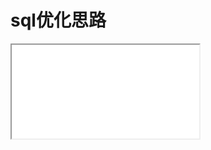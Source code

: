 
# sql优化思路


<div id="gpt_html">
    <iframe src="/vuepress-lingdu-v2/html/gpt/SQL优化思路.html"></iframe>
</div>

